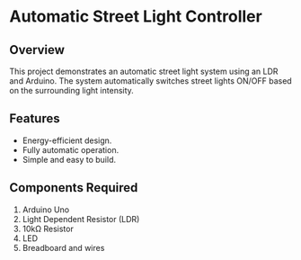 # Automatic Street Light Controller

## Overview
This project demonstrates an automatic street light system using an LDR and Arduino. The system automatically switches street lights ON/OFF based on the surrounding light intensity.

## Features
- Energy-efficient design.
- Fully automatic operation.
- Simple and easy to build.


## Components Required
1. Arduino Uno
2. Light Dependent Resistor (LDR)
3. 10kΩ Resistor
4. LED
5. Breadboard and wires

